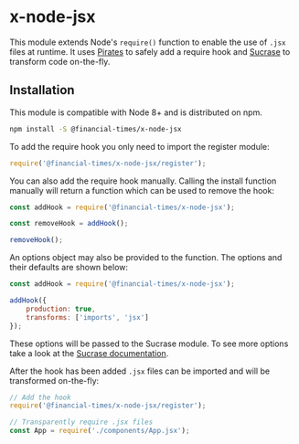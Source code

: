 # x-node-jsx

This module extends Node's `require()` function to enable the use of `.jsx` files at runtime. It uses [Pirates] to safely add a require hook and [Sucrase] to transform code on-the-fly.

[Pirates]: https://github.com/ariporad/pirates
[Sucrase]: https://github.com/alangpierce/sucrase


## Installation

This module is compatible with Node 8+ and is distributed on npm.

```bash
npm install -S @financial-times/x-node-jsx
```

To add the require hook you only need to import the register module:

```js
require('@financial-times/x-node-jsx/register');
```

You can also add the require hook manually. Calling the install function manually will return a function which can be used to remove the hook:

```js
const addHook = require('@financial-times/x-node-jsx');

const removeHook = addHook();

removeHook();
```

An options object may also be provided to the function. The options and their defaults are shown below:

```js
const addHook = require('@financial-times/x-node-jsx');

addHook({
	production: true,
	transforms: ['imports', 'jsx']
});
```

These options will be passed to the Sucrase module. To see more options take a look at the [Sucrase documentation].

After the hook has been added `.jsx` files can be imported and will be transformed on-the-fly:

```js
// Add the hook
require('@financial-times/x-node-jsx/register');

// Transparently require .jsx files
const App = require('./components/App.jsx');
```

[Sucrase documentation]: https://github.com/alangpierce/sucrase#transforms


